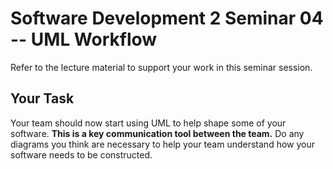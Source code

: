 # Software Development 2 Seminar 04 -- UML Workflow

Refer to the lecture material to support your work in this seminar session.

## Your Task

Your team should now start using UML to help shape some of your software. **This is a key communication tool between the team.** Do any diagrams you think are necessary to help your team understand how your software needs to be constructed.